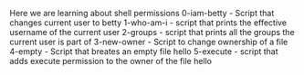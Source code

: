 Here we are learning about shell permissions
0-iam-betty - Script that changes current user to betty
1-who-am-i - script that prints the effective username of the current user
2-groups - script that prints all the groups the current user is part of
3-new-owner - Script to change ownership of a file
4-empty - Script that breates an empty file hello
5-execute - script that adds execute permission to the owner of the file hello
